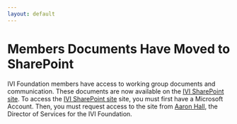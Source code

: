 ```yaml
---
layout: default
---
```


# Members Documents Have Moved to SharePoint

IVI Foundation members have access to working group documents and
communication. These documents are now available on the [IVI SharePoint site](http://ivifoundation.sharepoint.com). To access the [IVI SharePoint site](http://ivifoundation.sharepoint.com) site, you must
first have a Microsoft Account. Then, you must request access to the
site from [Aaron Hall](mailto:execdir@ivifoundation.org), the Director
of Services for the IVI Foundation.

